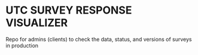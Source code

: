# UTC SURVEY RESPONSE VISUALIZER
Repo for admins (clients) to check the data, status, and versions of surveys in production
